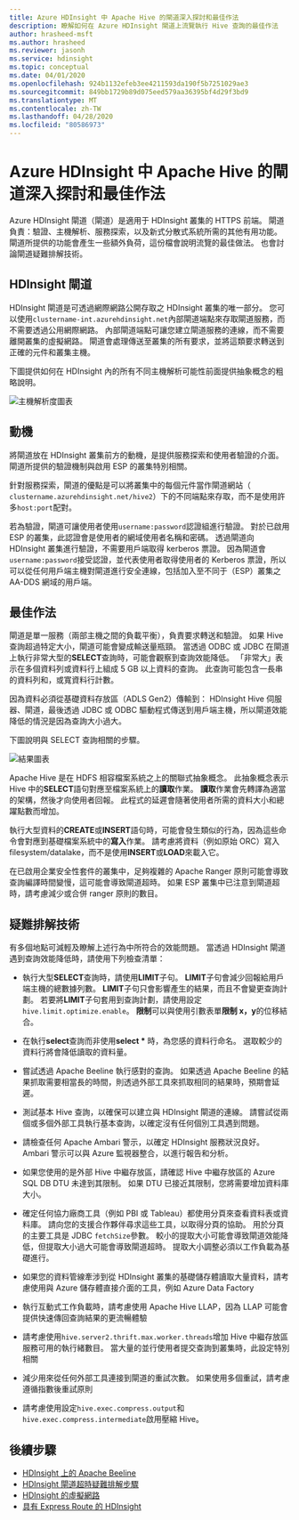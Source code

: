 ```yaml
---
title: Azure HDInsight 中 Apache Hive 的閘道深入探討和最佳作法
description: 瞭解如何在 Azure HDInsight 閘道上流覽執行 Hive 查詢的最佳作法
author: hrasheed-msft
ms.author: hrasheed
ms.reviewer: jasonh
ms.service: hdinsight
ms.topic: conceptual
ms.date: 04/01/2020
ms.openlocfilehash: 924b1132efeb3ee4211593da190f5b7251029ae3
ms.sourcegitcommit: 849bb1729b89d075eed579aa36395bf4d29f3bd9
ms.translationtype: MT
ms.contentlocale: zh-TW
ms.lasthandoff: 04/28/2020
ms.locfileid: "80586973"
---
```

# <a name="gateway-deep-dive-and-best-practices-for-apache-hive-in-azure-hdinsight"></a>Azure HDInsight 中 Apache Hive 的閘道深入探討和最佳作法

Azure HDInsight 閘道（閘道）是適用于 HDInsight 叢集的 HTTPS 前端。 閘道負責：驗證、主機解析、服務探索，以及新式分散式系統所需的其他有用功能。 閘道所提供的功能會產生一些額外負荷，這份檔會說明流覽的最佳做法。 也會討論閘道疑難排解技術。

## <a name="the-hdinsight-gateway"></a>HDInsight 閘道

HDInsight 閘道是可透過網際網路公開存取之 HDInsight 叢集的唯一部分。 您可以使用`clustername-int.azurehdinsight.net`內部閘道端點來存取閘道服務，而不需要透過公用網際網路。 內部閘道端點可讓您建立閘道服務的連線，而不需要離開叢集的虛擬網路。 閘道會處理傳送至叢集的所有要求，並將這類要求轉送到正確的元件和叢集主機。

下圖提供如何在 HDInsight 內的所有不同主機解析可能性前面提供抽象概念的粗略說明。

![主機解析度圖表](./media/gateway-best-practices/host-resolution-diagram.png "主機解析度圖表")

## <a name="motivation"></a>動機

將閘道放在 HDInsight 叢集前方的動機，是提供服務探索和使用者驗證的介面。 閘道所提供的驗證機制與啟用 ESP 的叢集特別相關。

針對服務探索，閘道的優點是可以將叢集中的每個元件當作閘道網站（ `clustername.azurehdinsight.net/hive2`）下的不同端點來存取，而不是使用許多`host:port`配對。

若為驗證，閘道可讓使用者使用`username:password`認證組進行驗證。 對於已啟用 ESP 的叢集，此認證會是使用者的網域使用者名稱和密碼。 透過閘道向 HDInsight 叢集進行驗證，不需要用戶端取得 kerberos 票證。 因為閘道會`username:password`接受認證，並代表使用者取得使用者的 Kerberos 票證，所以可以從任何用戶端主機對閘道進行安全連線，包括加入至不同于（ESP）叢集之 AA-DDS 網域的用戶端。

## <a name="best-practices"></a>最佳作法

閘道是單一服務（兩部主機之間的負載平衡），負責要求轉送和驗證。 如果 Hive 查詢超過特定大小，閘道可能會變成輸送量瓶頸。 當透過 ODBC 或 JDBC 在閘道上執行非常大型的**SELECT**查詢時，可能會觀察到查詢效能降低。 「非常大」表示在多個資料列或資料行上組成 5 GB 以上資料的查詢。 此查詢可能包含一長串的資料列和，或寬資料行計數。

因為資料必須從基礎資料存放區（ADLS Gen2）傳輸到： HDInsight Hive 伺服器、閘道，最後透過 JDBC 或 ODBC 驅動程式傳送到用戶端主機，所以閘道效能降低的情況是因為查詢大小過大。

下圖說明與 SELECT 查詢相關的步驟。

![結果圖表](./media/gateway-best-practices/result-retrieval-diagram.png "結果圖表")

Apache Hive 是在 HDFS 相容檔案系統之上的關聯式抽象概念。 此抽象概念表示 Hive 中的**SELECT**語句對應至檔案系統上的**讀取**作業。 **讀取**作業會先轉譯為適當的架構，然後才向使用者回報。 此程式的延遲會隨著使用者所需的資料大小和總躍點數而增加。

執行大型資料的**CREATE**或**INSERT**語句時，可能會發生類似的行為，因為這些命令會對應到基礎檔案系統中的**寫入**作業。 請考慮將資料（例如原始 ORC）寫入 filesystem/datalake，而不是使用**INSERT**或**LOAD**來載入它。

在已啟用企業安全性套件的叢集中，足夠複雜的 Apache Ranger 原則可能會導致查詢編譯時間變慢，這可能會導致閘道超時。 如果 ESP 叢集中已注意到閘道超時，請考慮減少或合併 ranger 原則的數目。

## <a name="troubleshooting-techniques"></a>疑難排解技術

有多個地點可減輕及瞭解上述行為中所符合的效能問題。 當透過 HDInsight 閘道遇到查詢效能降低時，請使用下列檢查清單：

* 執行大型**SELECT**查詢時，請使用**LIMIT**子句。 **LIMIT**子句會減少回報給用戶端主機的總數據列數。 **LIMIT**子句只會影響產生的結果，而且不會變更查詢計劃。 若要將**LIMIT**子句套用到查詢計劃，請使用設定`hive.limit.optimize.enable`。 **限制**可以與使用引數表單**限制 x，y**的位移結合。

* 在執行**select**查詢而非使用**select \*** 時，為您感的資料行命名。 選取較少的資料行將會降低讀取的資料量。

* 嘗試透過 Apache Beeline 執行感對的查詢。 如果透過 Apache Beeline 的結果抓取需要相當長的時間，則透過外部工具來抓取相同的結果時，預期會延遲。

* 測試基本 Hive 查詢，以確保可以建立與 HDInsight 閘道的連線。 請嘗試從兩個或多個外部工具執行基本查詢，以確定沒有任何個別工具遇到問題。

* 請檢查任何 Apache Ambari 警示，以確定 HDInsight 服務狀況良好。 Ambari 警示可以與 Azure 監視器整合，以進行報告和分析。

* 如果您使用的是外部 Hive 中繼存放區，請確認 Hive 中繼存放區的 Azure SQL DB DTU 未達到其限制。 如果 DTU 已接近其限制，您將需要增加資料庫大小。

* 確定任何協力廠商工具（例如 PBI 或 Tableau）都使用分頁來查看資料表或資料庫。 請向您的支援合作夥伴尋求這些工具，以取得分頁的協助。 用於分頁的主要工具是 JDBC `fetchSize`參數。 較小的提取大小可能會導致閘道效能降低，但提取大小過大可能會導致閘道超時。 提取大小調整必須以工作負載為基礎進行。

* 如果您的資料管線牽涉到從 HDInsight 叢集的基礎儲存體讀取大量資料，請考慮使用與 Azure 儲存體直接介面的工具，例如 Azure Data Factory

* 執行互動式工作負載時，請考慮使用 Apache Hive LLAP，因為 LLAP 可能會提供快速傳回查詢結果的更流暢體驗

* 請考慮使用`hive.server2.thrift.max.worker.threads`增加 Hive 中繼存放區服務可用的執行緒數目。 當大量的並行使用者提交查詢到叢集時，此設定特別相關

* 減少用來從任何外部工具連接到閘道的重試次數。 如果使用多個重試，請考慮遵循指數後重試原則

* 請考慮使用設定`hive.exec.compress.output`和`hive.exec.compress.intermediate`啟用壓縮 Hive。

## <a name="next-steps"></a>後續步驟

* [HDInsight 上的 Apache Beeline](https://docs.microsoft.com/azure/hdinsight/hadoop/apache-hadoop-use-hive-beeline)
* [HDInsight 閘道超時疑難排解步驟](https://docs.microsoft.com/azure/hdinsight/interactive-query/troubleshoot-gateway-timeout)
* [HDInsight 的虛擬網路](https://docs.microsoft.com/azure/hdinsight/hdinsight-plan-virtual-network-deployment)
* [具有 Express Route 的 HDInsight](https://docs.microsoft.com/azure/hdinsight/connect-on-premises-network)